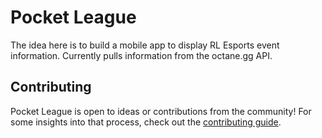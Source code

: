 # Pocket League

The idea here is to build a mobile app to display RL Esports event information. Currently pulls 
information from the octane.gg API. 

## Contributing

Pocket League is open to ideas or contributions from the community! For some insights into that process, check out the [contributing guide](CONTRIBUTING.md).
